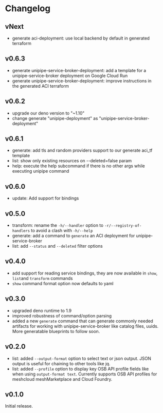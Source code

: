# Changelog

## vNext

- generate aci-deployment: use local backend by default in generated terraform

## v0.6.3

- generate unipipe-service-broker-deployment: add a template for a unipipe-service-broker deployment on Google Cloud Run
- generate unipipe-service-broker-deployment: improve instructions in the generated ACI terraform

## v0.6.2

- upgrade our deno version to "~1.10"
- change generate "unipipe-deployment" as "unipipe-service-broker-deployment"

## v0.6.1

- generate: add tls and random providers support to our generate aci_tf template
- list: show only existing resources on --deleted=false param
- help: execute the help subcommand if there is no other args while executing unipipe command

## v0.6.0

- update: Add support for bindings

## v0.5.0

- transform: rename the `-h/--handler` option to `-r/--registry-of-handlers` to avoid a clash with `-h/--help`
- generate: add a command to `generate` an ACI deployment for unipipe-service-broker
- list: add `--status` and `--deleted` filter options

## v0.4.0

- add support for reading service bindings, they are now available in `show`, `list`and `transform` commands
- `show` command format option now defaults to yaml

## v0.3.0

- upgraded deno runtime to 1.9
- improved robustness of command/option parsing
- added a new `generate` command that can generate commonly needed artifacts for working with unipipe-service-broker like catalog files, uuids. More generatable blueprints to follow soon.

## v0.2.0

- list: added `--output-format` option to select text or json output. JSON output is useful for chaining to other tools like jq.
- list: added `--profile` option to display key OSB API profile fields like when using `output-format text`. Currently supports OSB API profiles for meshcloud meshMarketplace and Cloud Foundry.

## v0.1.0

Initial release.
